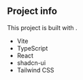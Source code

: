 

## Project info

This project is built with .

- Vite
- TypeScript
- React
- shadcn-ui
- Tailwind CSS
